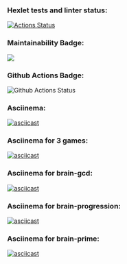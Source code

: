 ### Hexlet tests and linter status:
[![Actions Status](https://github.com/ValentinaFediakova/frontend-project-lvl1/workflows/hexlet-check/badge.svg)](https://github.com/ValentinaFediakova/frontend-project-lvl1/actions)

### Maintainability Badge:
<a href="https://codeclimate.com/github/codeclimate/codeclimate/maintainability"><img src="https://api.codeclimate.com/v1/badges/a99a88d28ad37a79dbf6/maintainability" /></a>

### Github Actions Badge:
![Github Actions Status](https://github.com/ValentinaFediakova/frontend-project-lvl1/actions/workflows/hexlet-check.yml/badge.svg)

### Asciinema:
[![asciicast](https://asciinema.org/a/2AD2QNuO7hbZWKMSe4AqMWG0x.svg)](https://asciinema.org/a/2AD2QNuO7hbZWKMSe4AqMWG0x)

### Asciinema for 3 games:
[![asciicast](https://asciinema.org/a/OgkRduajpeSs9OvnBE0DQIRxl.svg)](https://asciinema.org/a/OgkRduajpeSs9OvnBE0DQIRxl)

### Asciinema for brain-gcd:
[![asciicast](https://asciinema.org/a/0U8nDn8608SzVGVAkhgyqal6X.svg)](https://asciinema.org/a/0U8nDn8608SzVGVAkhgyqal6X)

### Asciinema for brain-progression:
[![asciicast](https://asciinema.org/a/xValDZfWa6JfpJBI9xbLthj84.svg)](https://asciinema.org/a/xValDZfWa6JfpJBI9xbLthj84)

### Asciinema for brain-prime:
[![asciicast](https://asciinema.org/a/vYF9Gebl17d3zbdYtkAs65exy.svg)](https://asciinema.org/a/vYF9Gebl17d3zbdYtkAs65exy)

